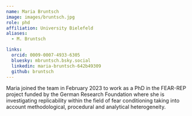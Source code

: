 ```yaml
---
name: Maria Bruntsch
image: images/bruntsch.jpg
role: phd
affiliation: University Bielefeld
aliases:
  - M. Bruntsch 

links:
  orcid: 0009-0007-4933-6305
  bluesky: mbruntsch.bsky.social
  linkedin: maria-bruntsch-642b49309
  github: bruntsch
---
```


Maria joined the team in February 2023 to work as a PhD in the FEAR-REP project funded by the German Research Foundation where she is investigating replicability within the field of fear conditioning taking into account methodological, procedural and analytical heterogeneity.

